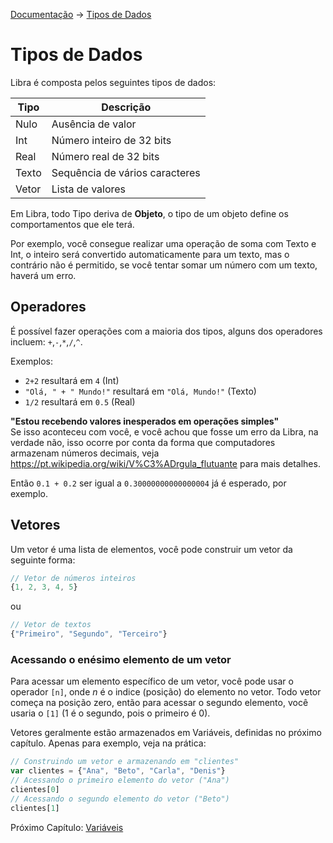[Documentação](README.md) -> [Tipos de Dados](#)

# Tipos de Dados
Libra é composta pelos seguintes tipos de dados:

| Tipo     | Descrição            |
|----------|----------------------|
| Nulo | Ausência de valor |
| Int | Número inteiro de 32 bits |
| Real | Número real de 32 bits |
| Texto | Sequência de vários caracteres |
| Vetor | Lista de valores |

Em Libra, todo Tipo deriva de **Objeto**, o tipo de um objeto define os comportamentos que ele terá.

Por exemplo, você consegue realizar uma operação de soma com Texto e Int, o inteiro será convertido automaticamente para um texto, mas
o contrário não é permitido, se você tentar somar um número com um texto, haverá um erro.

## Operadores
É possível fazer operações com a maioria dos tipos, alguns dos operadores incluem: `+`,`-`,`*`,`/`,`^`.

Exemplos: 
- `2+2` resultará em `4` (Int)
- `"Olá, " + " Mundo!"` resultará em `"Olá, Mundo!"` (Texto)
- `1/2` resultará em `0.5` (Real)

**"Estou recebendo valores inesperados em operações simples"** <br>
Se isso aconteceu com você, e você achou que fosse um erro da Libra, na verdade não, isso ocorre por conta da forma que computadores armazenam números decimais, veja https://pt.wikipedia.org/wiki/V%C3%ADrgula_flutuante
para mais detalhes.

Então `0.1 + 0.2` ser igual a `0.30000000000000004` já é esperado, por exemplo.

## Vetores
Um vetor é uma lista de elementos, você pode construir um vetor da seguinte forma:
```js
// Vetor de números inteiros
{1, 2, 3, 4, 5}
```
ou
```js
// Vetor de textos
{"Primeiro", "Segundo", "Terceiro"}
```
### Acessando o enésimo elemento de um vetor
Para acessar um elemento específico de um vetor, você pode usar o operador `[n]`, onde *n* é o indice (posição) do elemento no vetor.
Todo vetor começa na posição zero, então para acessar o segundo elemento, você usaria o `[1]` (1 é o segundo, pois o primeiro é 0).

Vetores geralmente estão armazenados em Variáveis, definidas no próximo capítulo.
Apenas para exemplo, veja na prática:
```js
// Construindo um vetor e armazenando em "clientes"
var clientes = {"Ana", "Beto", "Carla", "Denis"}
// Acessando o primeiro elemento do vetor ("Ana")
clientes[0]
// Acessando o segundo elemento do vetor ("Beto")
clientes[1]
```
Próximo Capítulo: [Variáveis](variaveis.md)
